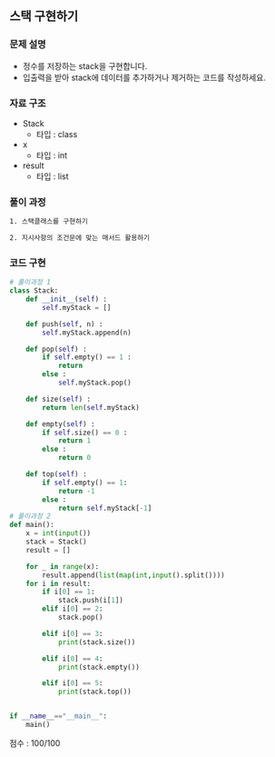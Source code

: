 ## 스택 구현하기

### 문제 설명

- 정수를 저장하는 stack을 구현합니다.
- 입출력을 받아 stack에 데이터를 추가하거나 제거하는 코드를 작성하세요.

### 자료 구조

- Stack<br>
  - 타입 : class
- x<br>
  - 타입 : int
- result<br>
  - 타입 : list

### 풀이 과정

```txt
1. 스택클래스를 구현하기

2. 지시사항의 조건문에 맞는 매서드 활용하기


```

### 코드 구현

```python
# 풀이과정 1
class Stack:
    def __init__(self) :
        self.myStack = []

    def push(self, n) :
        self.myStack.append(n)

    def pop(self) :
        if self.empty() == 1 :
            return
        else :
            self.myStack.pop()

    def size(self) :
        return len(self.myStack)

    def empty(self) :
        if self.size() == 0 :
            return 1
        else :
            return 0

    def top(self) :
        if self.empty() == 1:
            return -1
        else :
            return self.myStack[-1]
# 풀이과정 2
def main():
    x = int(input())
    stack = Stack()
    result = []

    for _ in range(x):
        result.append(list(map(int,input().split())))
    for i in result:
        if i[0] == 1:
            stack.push(i[1])
        elif i[0] == 2:
            stack.pop()

        elif i[0] == 3:
            print(stack.size())

        elif i[0] == 4:
            print(stack.empty())

        elif i[0] == 5:
            print(stack.top())


if __name__=="__main__":
    main()
```

점수 : 100/100 <br>
